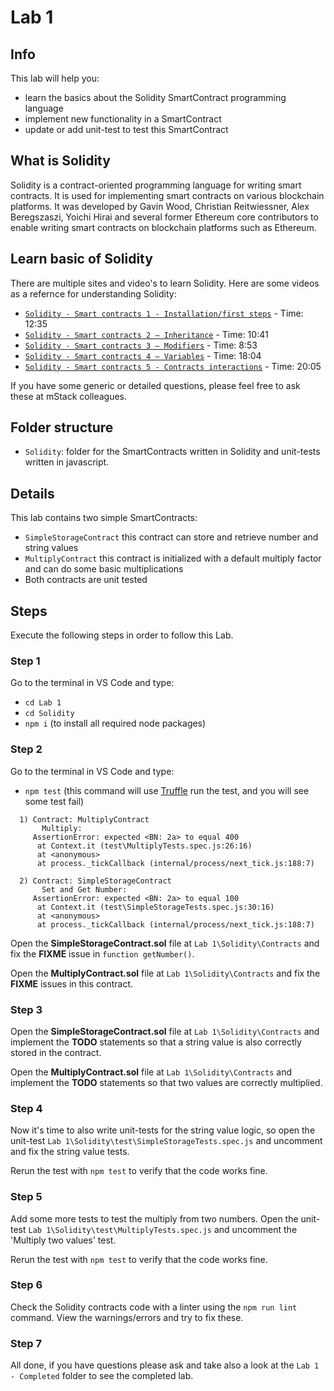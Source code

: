 # Lab 1

## Info

This lab will help you:

- learn the basics about the Solidity SmartContract programming language
- implement new functionality in a SmartContract
- update or add unit-test to test this SmartContract

## What is Solidity

Solidity is a contract-oriented programming language for writing smart contracts. It is used for implementing smart contracts on various blockchain platforms. It was developed by Gavin Wood, Christian Reitwiessner, Alex Beregszaszi, Yoichi Hirai and several former Ethereum core contributors to enable writing smart contracts on blockchain platforms such as Ethereum.

## Learn basic of Solidity

There are multiple sites and video's to learn Solidity. Here are some videos as a refernce for understanding Solidity:

- [`Solidity - Smart contracts 1 - Installation/first steps`](https://www.youtube.com/watch?v=9_coM_g7Dbg) - Time: 12:35
- [`Solidity - Smart contracts 2 – Inheritance`](https://www.youtube.com/watch?v=HAvDbKttijY) - Time: 10:41
- [`Solidity - Smart contracts 3 – Modifiers`](https://www.youtube.com/watch?v=FGnv8Vfu9bY) - Time: 8:53
- [`Solidity - Smart contracts 4 – Variables`](https://www.youtube.com/watch?v=n9yzr5ved_k) - Time: 18:04
- [`Solidity - Smart contracts 5 - Contracts interactions`](https://www.youtube.com/watch?v=m9Zb49RNGis) - Time: 20:05

If you have some generic or detailed questions, please feel free to ask these at mStack colleagues.

## Folder structure

- `Solidity`: folder for the SmartContracts written in Solidity and unit-tests written in javascript.

## Details

This lab contains two simple SmartContracts:

- `SimpleStorageContract` this contract can store and retrieve number and string values
- `MultiplyContract` this contract is initialized with a default multiply factor and can do some basic multiplications
- Both contracts are unit tested

## Steps

Execute the following steps in order to follow this Lab.

### Step 1

Go to the terminal in VS Code and type:

- `cd Lab 1`
- `cd Solidity`
- `npm i` (to install all required node packages)

### Step 2

Go to the terminal in VS Code and type:

- `npm test` (this command will use [Truffle](https://github.com/trufflesuite/truffle) run the test, and you will see some test fail)

``` x
  1) Contract: MultiplyContract
       Multiply:
     AssertionError: expected <BN: 2a> to equal 400
      at Context.it (test\MultiplyTests.spec.js:26:16)
      at <anonymous>
      at process._tickCallback (internal/process/next_tick.js:188:7)

  2) Contract: SimpleStorageContract
       Set and Get Number:
     AssertionError: expected <BN: 2a> to equal 100
      at Context.it (test\SimpleStorageTests.spec.js:30:16)
      at <anonymous>
      at process._tickCallback (internal/process/next_tick.js:188:7)
```

Open the **SimpleStorageContract.sol** file at `Lab 1\Solidity\Contracts` and fix the **FIXME** issue in `function getNumber()`.

Open the **MultiplyContract.sol** file at `Lab 1\Solidity\Contracts` and fix the **FIXME** issues in this contract.

### Step 3

Open the **SimpleStorageContract.sol** file at `Lab 1\Solidity\Contracts` and implement the **TODO** statements so that a string value is also correctly stored in the contract.

Open the **MultiplyContract.sol** file at `Lab 1\Solidity\Contracts` and implement the **TODO** statements so that two values are correctly multiplied.

### Step 4

Now it's time to also write unit-tests for the string value logic, so open the unit-test `Lab 1\Solidity\test\SimpleStorageTests.spec.js` and uncomment and fix the string value tests.

Rerun the test with `npm test` to verify that the code works fine.

### Step 5

Add some more tests to test the multiply from two numbers. Open the unit-test `Lab 1\Solidity\test\MultiplyTests.spec.js` and uncomment the 'Multiply two values' test.

Rerun the test with `npm test` to verify that the code works fine.

### Step 6

Check the Solidity contracts code with a linter using the `npm run lint` command. View the warnings/errors and try to fix these.

### Step 7

All done, if you have questions please ask and take also a look at the `Lab 1 - Completed` folder to see the completed lab.